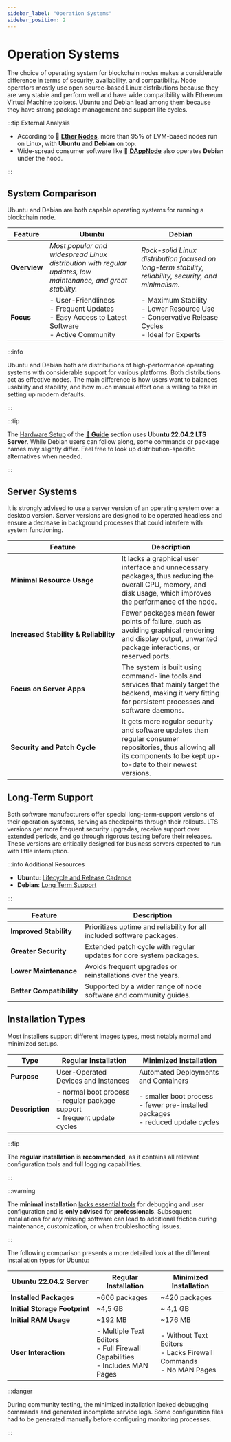```yaml
---
sidebar_label: "Operation Systems"
sidebar_position: 2
---
```


# Operation Systems

The choice of operating system for blockchain nodes makes a considerable difference in terms of security, availability, and compatibility. Node operators mostly use open source-based Linux distributions because they are very stable and perform well and have wide compatibility with Ethereum Virtual Machine toolsets. Ubuntu and Debian lead among them because they have strong package management and support life cycles.

:::tip External Analysis

- According to 🍃 [**Ether Nodes**](https://www.ethernodes.org/os), more than 95% of EVM-based nodes run on Linux, with **Ubuntu** and **Debian** on top.
- Wide-spread consumer software like 🎨 [**DAppNode**](https://dappnode.com/) also operates **Debian** under the hood.

:::

## System Comparison

Ubuntu and Debian are both capable operating systems for running a blockchain node.

| Feature      | Ubuntu                                                                                                       | Debian                                                                                                       |
| ------------ | ------------------------------------------------------------------------------------------------------------ | ------------------------------------------------------------------------------------------------------------ |
| **Overview** | _Most popular and widespread Linux distribution with regular updates, low maintenance, and great stability._ | _Rock-solid Linux distribution focused on long-term stability, reliability, security, and minimalism._       |
| **Focus**    | - User-Friendliness <br/> - Frequent Updates <br/> - Easy Access to Latest Software <br/> - Active Community | - Maximum Stability <br/> - Lower Resource Use <br/> - Conservative Release Cycles <br/> - Ideal for Experts |

:::info

Ubuntu and Debian both are distributions of high-performance operating systems with considerable support for various platforms. Both distributions act as effective nodes. The main difference is how users want to balances usability and stability, and how much manual effort one is willing to take in setting up modern defaults.

:::

:::tip

The [Hardware Setup](/docs/guides/hardware-setup/introduction.md) of the [📖 **Guide**](/docs/guides/validator-setup/precautions.md) section uses **Ubuntu 22.04.2 LTS Server**. While Debian users can follow along, some commands or package names may slightly differ. Feel free to look up distribution-specific alternatives when needed.

:::

## Server Systems

It is strongly advised to use a server version of an operating system over a desktop version. Server versions are designed to be operated headless and ensure a decrease in background processes that could interfere with system functioning.

| Feature                                              | Description                                                                                                                                                             |
| ---------------------------------------------------- | ----------------------------------------------------------------------------------------------------------------------------------------------------------------------- |
| <nobr> **Minimal Resource Usage** </nobr>            | It lacks a graphical user interface and unnecessary packages, thus reducing the overall CPU, memory, and disk usage, which improves the performance of the node.        |
| <nobr> **Increased Stability & Reliability** </nobr> | Fewer packages mean fewer points of failure, such as avoiding graphical rendering and display output, unwanted package interactions, or reserved ports.                 |
| <nobr> **Focus on Server Apps** </nobr>              | The system is built using command-line tools and services that mainly target the backend, making it very fitting for persistent processes and software daemons.         |
| <nobr> **Security and Patch Cycle** </nobr>          | It gets more regular security and software updates than regular consumer repositories, thus allowing all its components to be kept up-to-date to their newest versions. |

## Long-Term Support

Both software manufacturers offer special long-term-support versions of their operation systems, serving as checkpoints through their rollouts. LTS versions get more frequent security upgrades, receive support over extended periods, and go through rigorous testing before their releases. These versions are critically designed for business servers expected to run with little interruption.

:::info Additional Resources

- **Ubuntu**: [Lifecycle and Release Cadence](https://ubuntu.com/about/release-cycle)
- **Debian**: [Long Term Support](https://wiki.debian.org/LTS)

:::

| Feature                                 | Description                                                            |
| --------------------------------------- | ---------------------------------------------------------------------- |
| <nobr> **Improved Stability** </nobr>   | Prioritizes uptime and reliability for all included software packages. |
| <nobr> **Greater Security** </nobr>     | Extended patch cycle with regular updates for core system packages.    |
| <nobr> **Lower Maintenance** </nobr>    | Avoids frequent upgrades or reinstallations over the years.            |
| <nobr> **Better Compatibility** </nobr> | Supported by a wider range of node software and community guides.      |

## Installation Types

Most installers support different images types, most notably normal and minimized setups.

| Type            | Regular Installation                                                                   | Minimized Installation                                                                      |
| --------------- | -------------------------------------------------------------------------------------- | ------------------------------------------------------------------------------------------- |
| **Purpose**     | User-Operated Devices and Instances                                                    | Automated Deployments and Containers                                                        |
| **Description** | - normal boot process <br /> - regular package support <br /> - frequent update cycles | - smaller boot process <br /> - fewer pre-installed packages <br /> - reduced update cycles |

:::tip

The **regular installation** is **recommended**, as it contains all relevant configuration tools and full logging capabilities.

:::

:::warning

The **minimal installation** [lacks essential tools](https://ubuntuforums.org/showthread.php?t=2474104) for debugging and user configuration and is **only advised** for **professionals**. Subsequent installations for any missing software can lead to additional friction during maintenance, customization, or when troubleshooting issues.

:::

The following comparison presents a more detailed look at the different installation types for Ubuntu:

| Ubuntu 22.04.2 Server                        | Regular Installation                                                                    | Minimized Installation                                                        |
| -------------------------------------------- | --------------------------------------------------------------------------------------- | ----------------------------------------------------------------------------- |
| <nobr> **Installed Packages** </nobr>        | ~606 packages                                                                           | ~420 packages                                                                 |
| <nobr> **Initial Storage Footprint** </nobr> | ~4,5 GB                                                                                 | ~ 4,1 GB                                                                      |
| <nobr> **Initial RAM Usage** </nobr>         | ~192 MB                                                                                 | ~176 MB                                                                       |
| <nobr> **User Interaction** </nobr>          | - Multiple Text Editors <br /> - Full Firewall Capabilities <br /> - Includes MAN Pages | - Without Text Editors <br /> - Lacks Firewall Commands <br /> - No MAN Pages |

:::danger

During community testing, the minimized installation lacked debugging commands and generated incomplete service logs. Some configuration files had to be generated manually before configuring monitoring processes.

:::
